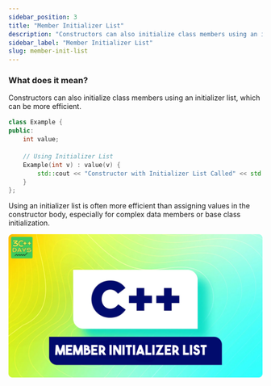 ```yaml
---
sidebar_position: 3
title: "Member Initializer List"
description: "Constructors can also initialize class members using an initializer list, which can be more efficient."
sidebar_label: "Member Initializer List"
slug: member-init-list
---
```


### What does it mean?

Constructors can also initialize class members using an initializer list, which can be more efficient.

```cpp
class Example {
public:
    int value;

    // Using Initializer List
    Example(int v) : value(v) {
        std::cout << "Constructor with Initializer List Called" << std::endl;
    }
};
```
Using an initializer list is often more efficient than assigning values in the constructor body, especially for complex data members or base class initialization.

![member-init-list](../../static/img/day-12/member-init-list.png)
